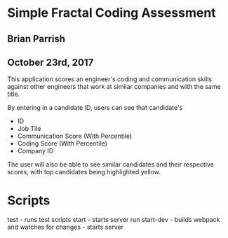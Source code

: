 # Simple Fractal Coding Assessment

## Brian Parrish
## October 23rd, 2017

This application scores an engineer's coding and communication skills against other engineers that work at similar companies and with the same title. 

By entering in a candidate ID, users can see that candidate's

- ID
- Job Tile 
- Communication Score (With Percentile)
- Coding Score (With Percentile)
- Company ID

The user will also be able to see similar candidates and their respective scores, with 
top candidates being highlighted yellow. 

# Scripts

test - runs test scripts
start - starts server
run start-dev - builds webpack and watches for changes
              - starts server

